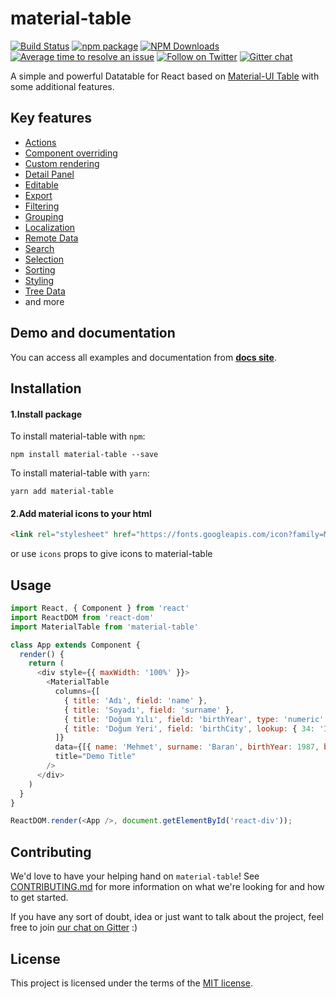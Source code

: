 # material-table

[![Build Status](https://travis-ci.org/mbrn/material-table.svg?branch=master)](https://travis-ci.org/mbrn/material-table)
[![npm package](https://img.shields.io/npm/v/material-table/latest.svg)](https://www.npmjs.com/package/material-table)
[![NPM Downloads](https://img.shields.io/npm/dt/material-table.svg?style=flat)](https://npmcharts.com/compare/material-table?minimal=true)
[![Average time to resolve an issue](http://isitmaintained.com/badge/resolution/mbrn/material-table.svg)](http://isitmaintained.com/project/mbrn/material-table "Average time to resolve an issue")
[![Follow on Twitter](https://img.shields.io/twitter/follow/baranmehmet.svg?label=follow+baranmehmet)](https://twitter.com/baranmehmet)
[![Gitter chat](https://badges.gitter.im/gitterHQ/gitter.png)](https://gitter.im/material-table/Lobby)

A simple and powerful Datatable for React based on [Material-UI Table](https://material-ui.com/api/table/) with some additional features.

## Key features

- [Actions](https://mbrn.github.io/material-table/#/docz-examples-03-example-actions)
- [Component overriding](https://mbrn.github.io/material-table/#/docz-examples-10-example-component-overriding)
- [Custom rendering](https://mbrn.github.io/material-table/#/docz-examples-07-example-custom-render)
- [Detail Panel](https://mbrn.github.io/material-table/#/docz-examples-11-example-detail-panel)
- [Editable](https://mbrn.github.io/material-table/#/docz-examples-15-example-editable)
- [Export](https://mbrn.github.io/material-table/#/docz-examples-03-example-actions)
- [Filtering](https://mbrn.github.io/material-table/#/docz-examples-06-example-filtering)
- [Grouping](https://mbrn.github.io/material-table/#/docz-examples-12-example-grouping)
- [Localization](https://mbrn.github.io/material-table/#/docz-examples-09-example-localization)
- [Remote Data](https://mbrn.github.io/material-table/#/docz-examples-14-example-remote-data)
- [Search](https://mbrn.github.io/material-table/#/docz-examples-03-example-actions)
- [Selection](https://mbrn.github.io/material-table/#/docz-examples-05-example-selection)
- [Sorting](https://mbrn.github.io/material-table/#/docz-examples-04-example-sorting)
- [Styling](https://mbrn.github.io/material-table/#/docz-examples-08-example-cell-styling)
- [Tree Data](https://mbrn.github.io/material-table/#/docz-examples-13-example-tree-data)
- and more

## Demo and documentation
You can access all examples and documentation from [__docs site__](http://material-table.com/).

## Installation

#### 1.Install package
To install material-table with `npm`:

    npm install material-table --save

To install material-table with `yarn`:

    yarn add material-table

#### 2.Add material icons to your html

```html
<link rel="stylesheet" href="https://fonts.googleapis.com/icon?family=Material+Icons">
```
or use `icons` props to give icons to material-table

## Usage

```js
import React, { Component } from 'react'
import ReactDOM from 'react-dom'
import MaterialTable from 'material-table'

class App extends Component {
  render() {
    return (
      <div style={{ maxWidth: '100%' }}>
        <MaterialTable
          columns={[
            { title: 'Adı', field: 'name' },
            { title: 'Soyadı', field: 'surname' },
            { title: 'Doğum Yılı', field: 'birthYear', type: 'numeric' },
            { title: 'Doğum Yeri', field: 'birthCity', lookup: { 34: 'İstanbul', 63: 'Şanlıurfa' } }
          ]}
          data={[{ name: 'Mehmet', surname: 'Baran', birthYear: 1987, birthCity: 63 }]}
          title="Demo Title"
        />
      </div>
    )
  }
}

ReactDOM.render(<App />, document.getElementById('react-div'));
```

## Contributing

We'd love to have your helping hand on `material-table`! See [CONTRIBUTING.md](https://github.com/mbrn/material-table/blob/master/CONTRIBUTING.md) for more information on what we're looking for and how to get started.

If you have any sort of doubt, idea or just want to talk about the project, feel free to join [our chat on Gitter](https://gitter.im/material-table/Lobby) :)

## License

This project is licensed under the terms of the [MIT license](/LICENSE).
